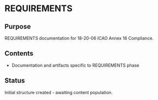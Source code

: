 # REQUIREMENTS

## Purpose
REQUIREMENTS documentation for 18-20-06 ICAO Annex 16 Compliance.

## Contents
- Documentation and artifacts specific to REQUIREMENTS phase

## Status
Initial structure created - awaiting content population.
